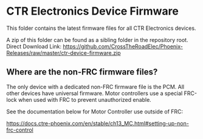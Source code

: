 # CTR Electronics Device Firmware
This folder contains the latest firmware files for all CTR Electronics devices.

A zip of this folder can be found as a sibling folder in the repository root.  
Direct Download Link: https://github.com/CrossTheRoadElec/Phoenix-Releases/raw/master/ctr-device-firmware.zip

## Where are the non-FRC firmware files?
The only device with a dedicated non-FRC firmware file is the PCM.
All other devices have universal firmware.  Motor controllers use a special FRC-lock when used with FRC to prevent unauthorized enable.

See the documentation below for Motor Controller use outside of FRC: 

https://docs.ctre-phoenix.com/en/stable/ch13_MC.html#setting-up-non-frc-control
